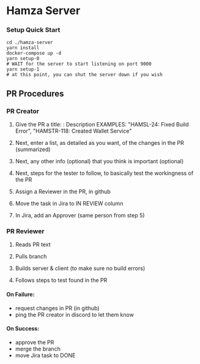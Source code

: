 # Hamza Server

### Setup Quick Start

```
cd ./hamza-server
yarn install
docker-compose up -d
yarn setup-0
# WAIT for the server to start listening on port 9000
yarn setup-1
# at this point, you can shut the server down if you wish
```

## PR Procedures

### PR Creator

1. Give the PR a title: <jira id all caps>: Description
   EXAMPLES: "HAMSL-24: Fixed Build Error", "HAMSTR-118: Created Wallet Service"

2. Next, enter a list, as detailed as you want, of the changes in the PR (summarized)

3. Next, any other info (optional) that you think is important (optional)

4. Next, steps for the tester to follow, to basically test the workingness of the PR

5. Assign a Reviewer in the PR, in github

6. Move the task in Jira to IN REVIEW column

7. In Jira, add an Approver (same person from step 5)

### PR Reviewer

1. Reads PR text

2. Pulls branch

3. Builds server & client (to make sure no build errors)

4. Follows steps to test found in the PR

#### On Failure:

-   request changes in PR (in github)
-   ping the PR creator in discord to let them know

#### On Success:

-   approve the PR
-   merge the branch
-   move Jira task to DONE
